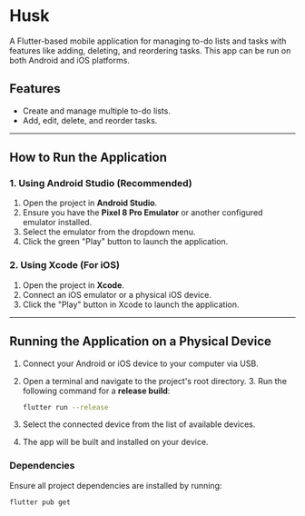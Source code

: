 # Husk

A Flutter-based mobile application for managing to-do lists and tasks with features like adding, deleting, and reordering tasks. This app can be run on both Android and iOS platforms.

## Features

- Create and manage multiple to-do lists.
- Add, edit, delete, and reorder tasks.

---

## How to Run the Application

### **1. Using Android Studio (Recommended)**

1. Open the project in **Android Studio**.
2. Ensure you have the **Pixel 8 Pro Emulator** or another configured emulator installed.
3. Select the emulator from the dropdown menu.
4. Click the green "Play" button to launch the application.

### **2. Using Xcode (For iOS)**

1. Open the project in **Xcode**.
2. Connect an iOS emulator or a physical iOS device.
3. Click the "Play" button in Xcode to launch the application.

---

## Running the Application on a Physical Device

1. Connect your Android or iOS device to your computer via USB.
2. Open a terminal and navigate to the project's root directory.
   3. Run the following command for a **release build**:

      ```bash
      flutter run --release
      ```
4. Select the connected device from the list of available devices.
5. The app will be built and installed on your device.


### Dependencies

Ensure all project dependencies are installed by running:

```bash
flutter pub get
```


